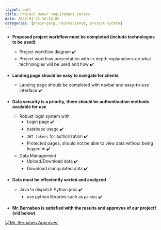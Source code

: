```yaml
---
layout: post
title: Project Owner requirement review
date: 2022-03-21 10:18:00
categories: [drain-gang, neuroscience, project update]
---
```

- **Proposed project workflow must be completed (include technologies to be used)**
    - Project workflow diagram ✔️ 
    - Project workflow presentation with in-depth explanations on what technologies will be used and how ✔️ 
- **Landing page should be easy to navigate for clients**
    - Landing page should be completed with navbar and easy-to-use interface ✔️ 
- **Data security is a priority, there should be authentication methods available for use**
    - Robust login system with 
        - Login page ✔️ 
        - database usage ✔️ 
        - `JWT tokens` for authorization ✔️ 
        - Protected pages, should not be able to view data without being logged in ✔️ 
    - Data Management
        - Upload/Download data ✔️ 
        - Download manipulated data ✔️ 
- **Data must be effeciently sorted and analyzed**
    - Java to dispatch Python jobs  ✔️ 
        - use python libraries such as `pandas` ✔️ 

- **Mr. Bernabeo is satisfied with the results and approves of our project! (vid below)** <br>

[![Mr. Bernabeo Approves!](https://img.youtube.com/vi/zgUrTIb8xyg/0.jpg)](https://www.youtube.com/watch?v=zgUrTIb8xyg)


        